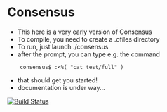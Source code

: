 # Consensus

* This here is a very early version of Consensus
* To compile, you need to create a .ofiles directory
* To run, just launch ./consensus
* after the prompt, you can type e.g. the command
```
    consensus$ :<%( "cat test/full" )
```
* that should get you started!
* documentation is under way...


[![Build Status](https://travis-ci.org/Eyescale/Consensus.svg?branch=master)](https://travis-ci.org/Eyescale/Consensus)
